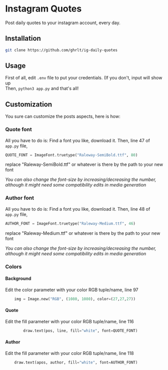 # Instagram Quotes

Post daily quotes to your instagram account, every day.

## Installation
```bash
git clone https://github.com/ghrlt/ig-daily-quotes
```

## Usage
First of all, edit `.env` file to put your credentials. (If you don't, input will show up<br>
Then, `python3 app.py` and that's all!

## Customization
You sure can customize the posts aspects, here is how:

### Quote font
All you have to do is:
	Find a font you like, download it. Then, line 47 of `app.py` file,

```python
QUOTE_FONT = ImageFont.truetype("Raleway-SemiBold.ttf", 80)
```
replace "Raleway-SemiBold.ttf" or whatever is there by the path to your new font

*You can also change the font-size by increasing/decreasing the number, although it might need some compatibility edits in media generation*

### Author font
All you have to do is:
Find a font you like, download it. Then, line 48 of `app.py` file,

```python
AUTHOR_FONT = ImageFont.truetype("Raleway-Medium.ttf", 46)
```
replace "Raleway-Medium.ttf" or whatever is there by the path to your new font

*You can also change the font-size by increasing/decreasing the number, although it might need some compatibility edits in media generation*
	
### Colors

#### Background
Edit the color parameter with your color RGB tuple/name, line 97

```python
	img = Image.new("RGB", (1080, 1080), color=(27,27,27))
```

#### Quote
Edit the fill parameter with your color RGB tuple/name, line 116

```python
		draw.text(pos, line, fill="white", font=QUOTE_FONT)
```

#### Author
Edit the fill parameter with your color RGB tuple/name, line 118

```python
	draw.text(apos, author, fill="white", font=AUTHOR_FONT)
```

